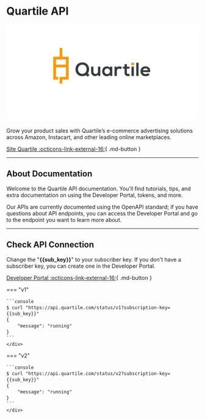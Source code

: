 # Quartile API

<p align="center">
  <a href="/"><img src="./img/logo-quartile.png" alt="Quartile Logo"></a>
</p>

Grow your product sales with Quartile’s e-commerce advertising solutions across Amazon, Instacart, and other leading online marketplaces.

[Site Quartile :octicons-link-external-16:](http://www.quartile.com){ .md-button }

---

## **About Documentation**

Welcome to the Quartile API documentation. You'll find tutorials, tips, and extra documentation on using the Developer Portal, tokens, and more.

Our APIs are currently documented using the OpenAPI standard; if you have questions about API endpoints, you can access the Developer Portal and go to the endpoint you want to learn more about.

---

## **Check API Connection**

Change the "**{{sub_key}}**" to your subscriber key. 
If you don't have a subscriber key, you can create one in the Developer Portal.

[Developer Portal :octicons-link-external-16:](https://developer.quartile.com/signin){ .md-button }


=== "v1"
    <div class="termy">

    ```console
    $ curl "https://api.quartile.com/status/v1?subscription-key={{sub_key}}"
    {
        "message": "running"
    }
    ```
    </div>
=== "v2"
    <div class="termy">

    ```console
    $ curl "https://api.quartile.com/status/v2?subscription-key={{sub_key}}"
    {
        "message": "running"
    }
    ```
    </div>
